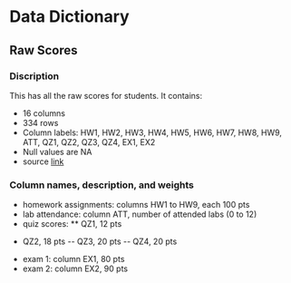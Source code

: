 
Data Dictionary
===============

Raw Scores
----------------------

### Discription

This has all the raw scores for students. It contains:

-   16 columns
-   334 rows
-   Column labels: HW1, HW2, HW3, HW4, HW5, HW6, HW7, HW8, HW9, ATT, QZ1, QZ2, QZ3, QZ4, EX1, EX2
-   Null values are NA
-   source [link](https://github.com/ucb-stat133/stat133-fall-2017/blob/master/data/rawscores.csv)

### Column names, description, and weights

- homework assignments: columns HW1 to HW9, each 100 pts
- lab attendance: column ATT, number of attended labs (0 to 12)
- quiz scores:
** QZ1, 12 pts
* QZ2, 18 pts
-- QZ3, 20 pts
-- QZ4, 20 pts
- exam 1: column EX1, 80 pts
- exam 2: column EX2, 90 pts
